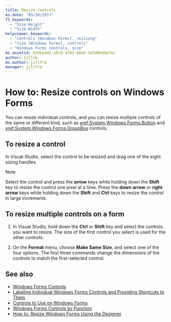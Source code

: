 ```yaml
---
title: Resize Controls
ms.date: "03/30/2017"
f1_keywords:
  - "Size.Height"
  - "Size.Width"
helpviewer_keywords:
  - "controls [Windows Forms], resizing"
  - "size [Windows Forms], controls"
  - "Windows Forms controls, size"
ms.assetid: d2dba441-a8c0-4705-b8e8-2e5d86d6e7ec
author: jillre
ms.author: jillfra
manager: jillfra
---
```

# How to: Resize controls on Windows Forms

You can resize individual controls, and you can resize multiple controls of the same or different kind, such as <xref:System.Windows.Forms.Button> and <xref:System.Windows.Forms.GroupBox> controls.

## To resize a control

In Visual Studio, select the control to be resized and drag one of the eight sizing handles.

> [!NOTE]
> Select the control and press the **arrow** keys while holding down the **Shift** key to resize the control one pixel at a time. Press the **down arrow** or **right arrow** keys while holding down the **Shift** and **Ctrl** keys to resize the control in large increments.

## To resize multiple controls on a form

1. In Visual Studio, hold down the **Ctrl** or **Shift** key and select the controls you want to resize. The size of the first control you select is used for the other controls.

2. On the **Format** menu, choose **Make Same Size**, and select one of the four options. The first three commands change the dimensions of the controls to match the first-selected control.

## See also

- [Windows Forms Controls](index.md)
- [Labeling Individual Windows Forms Controls and Providing Shortcuts to Them](labeling-individual-windows-forms-controls-and-providing-shortcuts-to-them.md)
- [Controls to Use on Windows Forms](controls-to-use-on-windows-forms.md)
- [Windows Forms Controls by Function](windows-forms-controls-by-function.md)
- [How to: Resize Windows Forms Using the Designer](https://docs.microsoft.com/previous-versions/visualstudio/visual-studio-2010/37k2zkwx(v=vs.100))
